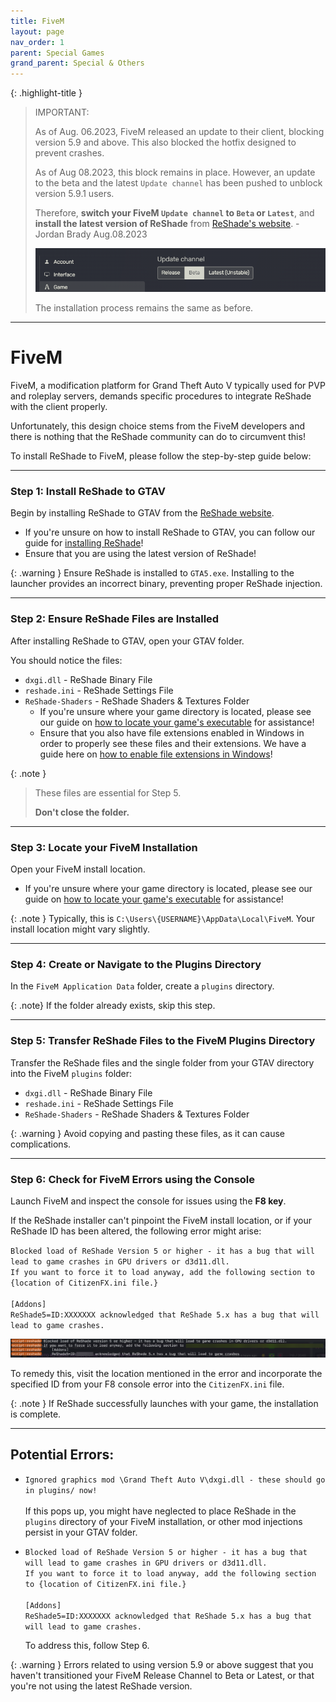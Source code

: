 ```yaml
---
title: FiveM
layout: page
nav_order: 1
parent: Special Games
grand_parent: Special & Others
---
```


{: .highlight-title }
> IMPORTANT:
> 
> As of Aug. 06.2023, FiveM released an update to their client, blocking version 5.9 and above. This also blocked the hotfix designed to prevent crashes.
>
> As of Aug 08.2023, this block remains in place. However, an update to the beta and the latest `Update channel` has been pushed to unblock version 5.9.1 users.
>
> Therefore, **switch your FiveM `Update channel` to `Beta` or `Latest`**, and **install the latest version of ReShade** from [ReShade's website](https://reshade.me). - Jordan Brady Aug.08.2023
>
> ![FiveM Release Channel](./images/fivem/fivem_release_channel.png)
>
> The installation process remains the same as before.

---

# FiveM

FiveM, a modification platform for Grand Theft Auto V typically used for PVP and roleplay servers, demands specific procedures to integrate ReShade with the client properly.

Unfortunately, this design choice stems from the FiveM developers and there is nothing that the ReShade community can do to circumvent this! 

To install ReShade to FiveM, please follow the step-by-step guide below:

---

### Step 1: Install ReShade to GTAV
Begin by installing ReShade to GTAV from the [ReShade website](https://reshade.me).

* If you're unsure on how to install ReShade to GTAV, you can follow our guide for [installing ReShade](https://guides.martysmods.com/docs/reshade/)!
* Ensure that you are using the latest version of ReShade!

{: .warning }
Ensure ReShade is installed to `GTA5.exe`. 
Installing to the launcher provides an incorrect binary, preventing proper ReShade injection.

---

### Step 2: Ensure ReShade Files are Installed
After installing ReShade to GTAV, open your GTAV folder. 

You should notice the files:

* `dxgi.dll` - ReShade Binary File
* `reshade.ini` - ReShade Settings File
* `ReShade-Shaders` - ReShade Shaders & Textures Folder
    * If you're unsure where your game directory is located, please see our guide on [how to locate your game's executable](https://guides.martysmods.com/docs/special_other/finding_your_game_executable.html) for assistance!
    * Ensure that you also have file extensions enabled in Windows in order to properly see these files and their extensions. We have a guide here on [how to enable file extensions in Windows](https://guides.martysmods.com/docs/special_other/enabling_windows_file_extensions.html)!


{: .note }
> These files are essential for Step 5. 
>
> **Don't close the folder.**

---

### Step 3: Locate your FiveM Installation
Open your FiveM install location.

* If you're unsure where your game directory is located, please see our guide on [how to locate your game's executable](https://guides.martysmods.com/docs/special_other/finding_your_game_executable.html) for assistance!

{: .note }
Typically, this is `C:\Users\{USERNAME}\AppData\Local\FiveM`. Your install location might vary slightly.

---

### Step 4: Create or Navigate to the Plugins Directory
In the `FiveM Application Data` folder, create a `plugins` directory.

{: .note}
If the folder already exists, skip this step.

---

### Step 5: Transfer ReShade Files to the FiveM Plugins Directory
Transfer the ReShade files and the single folder from your GTAV directory into the FiveM `plugins` folder:

* `dxgi.dll` - ReShade Binary File
* `reshade.ini` - ReShade Settings File
* `ReShade-Shaders` - ReShade Shaders & Textures Folder

{: .warning }
Avoid copying and pasting these files, as it can cause complications.

---

### Step 6: Check for FiveM Errors using the Console
Launch FiveM and inspect the console for issues using the **F8 key**.

If the ReShade installer can't pinpoint the FiveM install location, or if your ReShade ID has been altered, the following error might arise:

`Blocked load of ReShade Version 5 or higher - it has a bug that will lead to game crashes in GPU drivers or d3d11.dll.`<br>
    `If you want to force it to load anyway, add the following section to {location of CitizenFX.ini file.}`<br><br>
    `[Addons]`<br>
    `ReShade5=ID:XXXXXXX acknowledged that ReShade 5.x has a bug that will lead to game crashes.`

![Error Screenshot](./images/fivem/fivem_reshade5_bs.png)

To remedy this, visit the location mentioned in the error and incorporate the specified ID from your F8 console error into the `CitizenFX.ini` file.

{: .note }
If ReShade successfully launches with your game, the installation is complete.

---

## Potential Errors:
* `Ignored graphics mod \Grand Theft Auto V\dxgi.dll - these should go in plugins/ now!`<br><br>
    If this pops up, you might have neglected to place ReShade in the `plugins` directory of your FiveM installation, or other mod injections persist in your GTAV folder.

* `Blocked load of ReShade Version 5 or higher - it has a bug that will lead to game crashes in GPU drivers or d3d11.dll.`<br>
    `If you want to force it to load anyway, add the following section to {location of CitizenFX.ini file.}`<br><br>
    `[Addons]`<br>
    `ReShade5=ID:XXXXXXX acknowledged that ReShade 5.x has a bug that will lead to game crashes.`

    To address this, follow Step 6.

{: .warning }
Errors related to using version 5.9 or above suggest that you haven't transitioned your FiveM Release Channel to Beta or Latest, or that you're not using the latest ReShade version.
